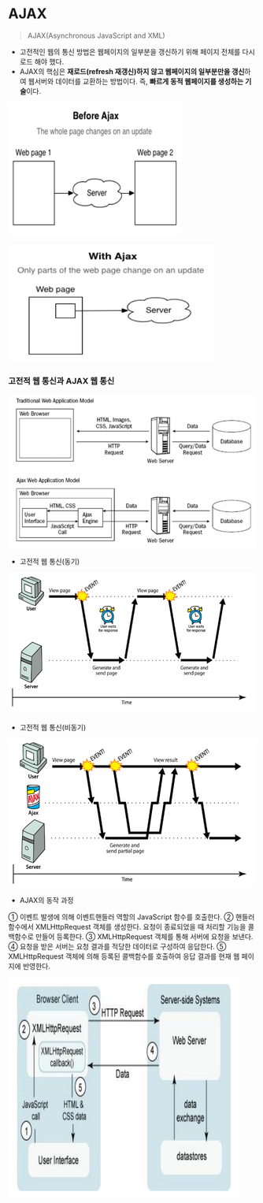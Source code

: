 # AJAX

> AJAX(Asynchronous JavaScript and XML)

* 고전적인 웹의 통신 방법은 웹페이지의 일부분을 갱신하기 위해 페이지 전체를 다시 로드 해야 했다.
* AJAX의 핵심은 **재로드(refresh 재갱신)하지 않고 웹페이지의 일부분만을 갱신**하여 웹서버와 데이터를 교환하는 방법이다. 즉, **빠르게 동적 웹페이지를 생성하는 기술**이다.

![image-20210728143542486](md-images/image-20210728143542486.png)

![image-20210728143552517](md-images/image-20210728143552517.png)



### 고전적 웹 통신과 AJAX 웹 통신

![image-20210728143629908](md-images/image-20210728143629908.png)

* 고전적 웹 통신(동기)

![image-20210728143650738](md-images/image-20210728143650738.png)

* 고전적 웹 통신(비동기)

![image-20210728143728108](md-images/image-20210728143728108.png)

* AJAX의 동작 과정

① 이벤트 발생에 의해 이벤트핸들러 역할의 JavaScript 함수를 호출한다.
② 핸들러 함수에서 XMLHttpRequest 객체를 생성한다. 요청이 종료되었을 때 처리할 기능을 콜백함수로 만들어 등록한다. 
③ XMLHttpRequest 객체를 통해 서버에 요청을 보낸다.
④ 요청을 받은 서버는 요청 결과를 적당한 데이터로 구성하여 응답한다.
⑤ XMLHttpRequest 객체에 의해 등록된 콜백함수를 호출하여 응답 결과를 현재 웹 페이지에 반영한다.

![image-20210728144005130](md-images/image-20210728144005130.png)

